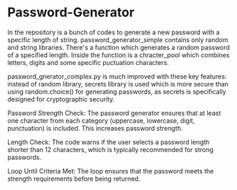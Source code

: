 # Password-Generator
In the repository is a bunch of codes to generate a new password with a specific length of string.
password_generator_simple contains only random and string libraries.
There's a function which generates a random password of a specified length.
Inside the function is a chracter_pool which combines letters, digits and some specific puctuation characters.

password_gnerator_complex.py is much improved with these key features:
instead of random library, secrets library is used which is more secure than using random.choice() for generating passwords, as secrets is specifically designed for cryptographic security.

Password Strength Check: The password generator ensures that at least one character from each category (uppercase, lowercase, digit, punctuation) is included. This increases password strength.

Length Check: The code warns if the user selects a password length shorter than 12 characters, which is typically recommended for strong passwords.

Loop Until Criteria Met: The loop ensures that the password meets the strength requirements before being returned.
